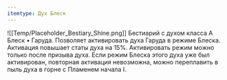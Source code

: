 ```yaml
---
itemtype: Дух Блеск
---
```

![[Temp/Placeholder_Bestiary_Shine.png]]
Бестиарий с духом класса A Блеск • Гаруда. Позволяет активировать духа Гаруда в режиме Блеска. Активация повышает статы духа на 15%. Активировать режим можно только после призыва духа. Если режим Блеска этого духа уже был активирован, повторная активация невозможна, можно переплавить в пыль духа в горне с Пламенем начала I.
